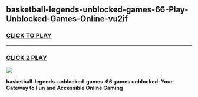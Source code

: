 
## basketball-legends-unblocked-games-66-Play-Unblocked-Games-Online-vu2if
<h3>
<a href="https://premium76.site?title=basketball-legends-unblocked-games-66&ref=25A">CLICK TO PLAY</a></h3>
<hr>

<h3>
<a href="https://premium76.site?title=basketball-legends-unblocked-games-66&ref=25A">CLICK 2 PLAY</a>
  
</h3>

<a href="https://premium76.site?title=basketball-legends-unblocked-games-66&ref=25A"><img src="https://clearcache.store/games.png"></a>


**basketball-legends-unblocked-games-66 games unblocked: Your Gateway to Fun and Accessible Online Gaming**
